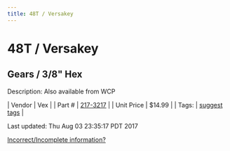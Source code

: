 ```yaml
---
title: 48T / Versakey
---
```


# 48T / Versakey
## Gears / 3/8" Hex
Description: 	Also available from WCP 

| Vendor | Vex | 
| Part # | [217-3217](http://www.vexrobotics.com/vexpro/motion/vexpro-gears/3-8-hex-bore.html) | 
| Unit Price | $14.99 | 
| Tags: | [suggest tags](https://docs.google.com/forms/d/e/1FAIpQLSeWyY8v3RgOty-MyWmh9U0iivNYN_molChYyS-0U-o-kOAv_g/viewform) | 

Last updated: Thu Aug 03 23:35:17 PDT 2017

 [Incorrect/Incomplete information?](https://docs.google.com/forms/d/e/1FAIpQLSeWyY8v3RgOty-MyWmh9U0iivNYN_molChYyS-0U-o-kOAv_g/viewform)